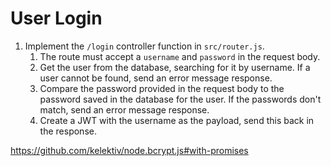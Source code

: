 # User Login

1. Implement the `/login` controller function in `src/router.js`.
    1. The route must accept a `username` and `password` in the request body.
    2. Get the user from the database, searching for it by username. If a user cannot be found, send an error message response.
    3. Compare the password provided in the request body to the password saved in the database for the user. If the passwords don't match, send an error message response.
    4. Create a JWT with the username as the payload, send this back in the response.

https://github.com/kelektiv/node.bcrypt.js#with-promises